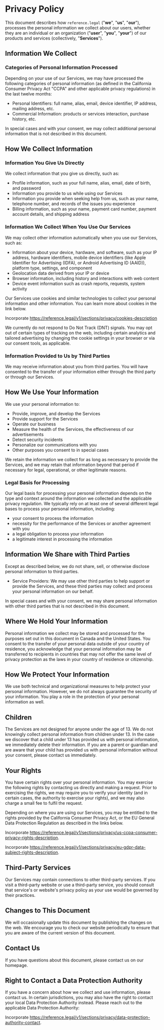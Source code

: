 # Privacy Policy

This document describes how `reference.legal` ("**we**", "**us**", "**our**"), processes the personal information we collect about our users, whether they are an individual or an organization ("**user**", "**you**", "**your**") of our products and services (collectively, "**Services**").

## Information We Collect

### Categories of Personal Information Processed

Depending on your use of our Services, we may have processed the following categories of personal information (as defined in the California Consumer Privacy Act "CCPA" and other applicable privacy regulations) in the last twelve months:

* Personal Identifiers: full name, alias, email, device identifier, IP address, mailing address, etc.
* Commercial Information: products or services interaction, purchase history, etc.

In special cases and with your consent, we may collect additional personal information that is not described in this document.

## How We Collect Information

### Information You Give Us Directly

We collect information that you give us directly, such as:

* Profile information, such as your full name, alias, email, date of birth, and password
* Information you provide to us while using our Services
* Information you provide when seeking help from us, such as your name, telephone number, and records of the issues you experience
* Billing information, such as your name, payment card number, payment account details, and shipping address

### Information We Collect When You Use Our Services

We may collect other information automatically when you use our Services, such as:

* Information about your device, hardware, and software, such as your IP address, hardware identifiers, mobile device identifiers (like Apple Identifier for Advertising (IDFA), or Android Advertising ID (AAID)), platform type, settings, and component
* Geolocation data derived from your IP or device
* Browser information, including history and interactions with web content
* Device event information such as crash reports, requests, system activity

Our Services use cookies and similar technologies to collect your personal information and other information. You can learn more about cookies in the link below.

Incorporate <https://reference.legal/v1/sections/privacy/cookies-description>

We currently do not respond to Do Not Track (DNT) signals. You may opt out of certain types of tracking on the web, including certain analytics and tailored advertising by changing the cookie settings in your browser or via our consent tools, as applicable.

### Information Provided to Us by Third Parties

We may receive information about you from third parties. You will have consented to the transfer of your information either through the third party or through our Services.

## How We Use Your Information

We use your personal information to:

* Provide, improve, and develop the Services
* Provide support for the Services
* Operate our business
* Measure the health of the Services, the effectiveness of our advertisements
* Detect security incidents
* Personalize our communications with you
* Other purposes you consent to in special cases

We retain the information we collect for as long as necessary to provide the Services, and we may retain that information beyond that period if necessary for legal, operational, or other legitimate reasons.

### Legal Basis for Processing

Our legal basis for processing your personal information depends on the type and context around the information we collected and the applicable privacy regulation. We typically rely on at least one of several different legal bases to process your personal information, including:

* your consent to process the information
* necessity for the performance of the Services or another agreement with you
* a legal obligation to process your information
* a legitimate interest in processing the information

## Information We Share with Third Parties

Except as described below, we do not share, sell, or otherwise disclose personal information to third parties.

* Service Providers: We may use other third parties to help support or provide the Services, and these third parties may collect and process your personal information on our behalf.

In special cases and with your consent, we may share personal information with other third parties that is not described in this document.

## Where We Hold Your Information

Personal information we collect may be stored and processed for the purposes set out in this document in Canada and the United States. You consent to the transfer of your personal data outside of your country of residence, you acknowledge that your personal information may be transferred to recipients in countries that may not offer the same level of privacy protection as the laws in your country of residence or citizenship.

## How We Protect Your Information

We use both technical and organizational measures to help protect your personal information. However, we do not always guarantee the security of your information. You play a role in the protection of your personal information as well.

## Children

The Services are not designed for anyone under the age of 13. We do not knowingly collect personal information from children under 13. In the case we discover that a child under 13 has provided us with personal information, we immediately delete their information. If you are a parent or guardian and are aware that your child has provided us with personal information without your consent, please contact us immediately.

## Your Rights

You have certain rights over your personal information. You may exercise the following rights by contacting us directly and making a request. Prior to exercising the rights, we may require you to verify your identity (and in certain cases, the authority to exercise your rights), and we may also charge a small fee to fulfil the request.

Depending on where you are using our Services, you may be entitled to the rights provided by the California Consumer Privacy Act, or the EU General Data Protection Regulation as described in the links below.

Incorporate <https://reference.legal/v1/sections/privacy/us-ccpa-consumer-privacy-rights-description>.

Incorporate <https://reference.legal/v1/sections/privacy/eu-gdpr-data-subject-rights-description>.

## Third-Party Services

Our Services may contain connections to other third-party services. If you visit a third-party website or use a third-party service, you should consult that service's or website's privacy policy as your use would be governed by their practices.

## Changes to This Document

We will occasionally update this document by publishing the changes on the web. We encourage you to check our website periodically to ensure that you are aware of the current version of this document.

## Contact Us

If you have questions about this document, please contact us on our homepage.

## Right to Contact a Data Protection Authority

If you have a concern about how we collect and use information, please contact us. In certain jurisdictions, you may also have the right to contact your local Data Protection Authority instead. Please reach out to the applicable Data Protection Authority:

Incorporate <https://reference.legal/v1/sections/privacy/data-protection-authority-contact>.

